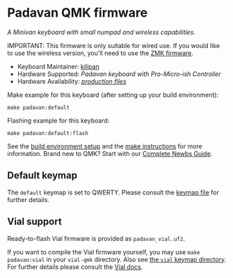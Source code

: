 # Padavan QMK firmware
*A Minivan keyboard with small numpad and wireless capabilities.*  

IMPORTANT: This firmware is only suitable for wired use.
If you would like to use the wireless version, you'll need to use the [ZMK firmware](https://github.com/kilipan/zmk-config-padavan).

* Keyboard Maintainer: [kilipan](https://github.com/kilipan)
* Hardware Supported: *Padavan keyboard with Pro-Micro-ish Controller*
* Hardware Availability: [*production files*](https://github.com/kilipan/padavan)

Make example for this keyboard (after setting up your build environment):

    make padavan:default

Flashing example for this keyboard:

    make padavan:default:flash

See the [build environment setup](https://docs.qmk.fm/#/getting_started_build_tools) and the [make instructions](https://docs.qmk.fm/#/getting_started_make_guide) for more information. Brand new to QMK? Start with our [Complete Newbs Guide](https://docs.qmk.fm/#/newbs).

## Default keymap
The `default` keymap is set to QWERTY.
Please consult the [keymap file](https://github.com/kilipan/qmk-config-padavan/tree/main/keymaps/default/keymap.c) for further details.

## Vial support
Ready-to-flash Vial firmware is provided as `padavan_vial.uf2`.

If you want to compile the Vial firmware yourself, you may use `make padavan:vial` in your `vial-qmk` directory.
Also see [the `vial` keymap directory](https://github.com/kilipan/qmk-config-padavan/tree/main/keymaps/vial).
For further details please consult the [Vial docs](https://get.vial.today/docs/porting-to-vial.html#1-prepare-your-build-environment).

